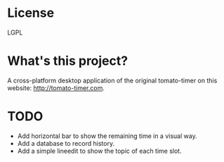 # License
LGPL

# What's this project?
A cross-platform desktop application of the original tomato-timer on this website: http://tomato-timer.com.

# TODO
+ Add horizontal bar to show the remaining time in a visual way.
+ Add a database to record history.
+ Add a simple lineedit to show the topic of each time slot.
